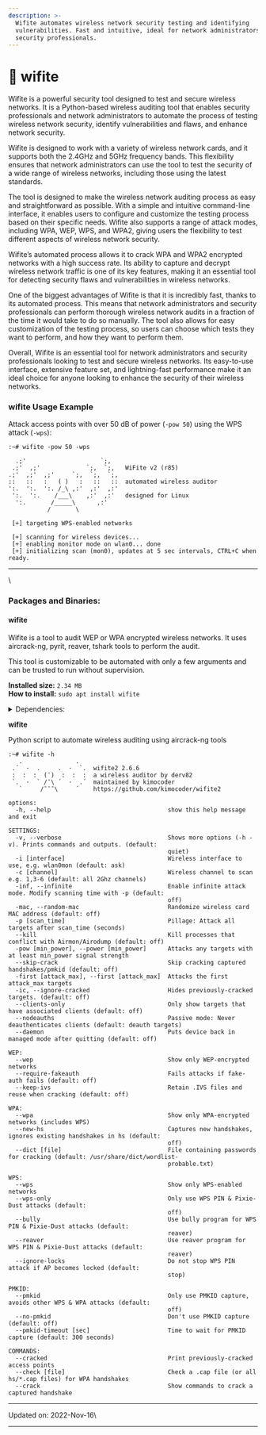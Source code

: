 ```yaml
---
description: >-
  Wifite automates wireless network security testing and identifying
  vulnerabilities. Fast and intuitive, ideal for network administrators and
  security professionals.
---
```


# 🎩 wifite

Wifite is a powerful security tool designed to test and secure wireless networks. It is a Python-based wireless auditing tool that enables security professionals and network administrators to automate the process of testing wireless network security, identify vulnerabilities and flaws, and enhance network security.

Wifite is designed to work with a variety of wireless network cards, and it supports both the 2.4GHz and 5GHz frequency bands. This flexibility ensures that network administrators can use the tool to test the security of a wide range of wireless networks, including those using the latest standards.

The tool is designed to make the wireless network auditing process as easy and straightforward as possible. With a simple and intuitive command-line interface, it enables users to configure and customize the testing process based on their specific needs. Wifite also supports a range of attack modes, including WPA, WEP, WPS, and WPA2, giving users the flexibility to test different aspects of wireless network security.

Wifite’s automated process allows it to crack WPA and WPA2 encrypted networks with a high success rate. Its ability to capture and decrypt wireless network traffic is one of its key features, making it an essential tool for detecting security flaws and vulnerabilities in wireless networks.

One of the biggest advantages of Wifite is that it is incredibly fast, thanks to its automated process. This means that network administrators and security professionals can perform thorough wireless network audits in a fraction of the time it would take to do so manually. The tool also allows for easy customization of the testing process, so users can choose which tests they want to perform, and how they want to perform them.

Overall, Wifite is an essential tool for network administrators and security professionals looking to test and secure wireless networks. Its easy-to-use interface, extensive feature set, and lightning-fast performance make it an ideal choice for anyone looking to enhance the security of their wireless networks.

### wifite Usage Example <a href="#wifite-usage-example" id="wifite-usage-example"></a>

Attack access points with over 50 dB of power (`-pow 50`) using the WPS attack (`-wps`):

```
:~# wifite -pow 50 -wps

  .;'                     `;,
 .;'  ,;'             `;,  `;,   WiFite v2 (r85)
.;'  ,;'  ,;'     `;,  `;,  `;,
::   ::   :   ( )   :   ::   ::  automated wireless auditor
':.  ':.  ':. /_\ ,:'  ,:'  ,:'
 ':.  ':.    /___\    ,:'  ,:'   designed for Linux
  ':.       /_____\      ,:'
           /       \

 [+] targeting WPS-enabled networks

 [+] scanning for wireless devices...
 [+] enabling monitor mode on wlan0... done
 [+] initializing scan (mon0), updates at 5 sec intervals, CTRL+C when ready.
```

***

\


### Packages and Binaries:

#### wifite <a href="#wifite" id="wifite"></a>

Wifite is a tool to audit WEP or WPA encrypted wireless networks. It uses aircrack-ng, pyrit, reaver, tshark tools to perform the audit.

This tool is customizable to be automated with only a few arguments and can be trusted to run without supervision.

**Installed size:** `2.34 MB`\
**How to install:** `sudo apt install wifite`

<details>

<summary>Dependencies:</summary>

* aircrack-ng
* ieee-data
* net-tools
* python3
* python3-chardet
* reaver
* tshark

</details>

**wifite**

Python script to automate wireless auditing using aircrack-ng tools

```
:~# wifite -h
   .               .    
 .´  ·  .     .  ·  `.  wifite2 2.6.6
 :  :  :  (¯)  :  :  :  a wireless auditor by derv82
 `.  ·  ` /¯\ ´  ·  .´  maintained by kimocoder
   `     /¯¯¯\     ´    https://github.com/kimocoder/wifite2

options:
  -h, --help                                 show this help message and exit

SETTINGS:
  -v, --verbose                              Shows more options (-h -v). Prints commands and outputs. (default:
                                             quiet)
  -i [interface]                             Wireless interface to use, e.g. wlan0mon (default: ask)
  -c [channel]                               Wireless channel to scan e.g. 1,3-6 (default: all 2Ghz channels)
  -inf, --infinite                           Enable infinite attack mode. Modify scanning time with -p (default:
                                             off)
  -mac, --random-mac                         Randomize wireless card MAC address (default: off)
  -p [scan_time]                             Pillage: Attack all targets after scan_time (seconds)
  --kill                                     Kill processes that conflict with Airmon/Airodump (default: off)
  -pow [min_power], --power [min_power]      Attacks any targets with at least min_power signal strength
  --skip-crack                               Skip cracking captured handshakes/pmkid (default: off)
  -first [attack_max], --first [attack_max]  Attacks the first attack_max targets
  -ic, --ignore-cracked                      Hides previously-cracked targets. (default: off)
  --clients-only                             Only show targets that have associated clients (default: off)
  --nodeauths                                Passive mode: Never deauthenticates clients (default: deauth targets)
  --daemon                                   Puts device back in managed mode after quitting (default: off)

WEP:
  --wep                                      Show only WEP-encrypted networks
  --require-fakeauth                         Fails attacks if fake-auth fails (default: off)
  --keep-ivs                                 Retain .IVS files and reuse when cracking (default: off)

WPA:
  --wpa                                      Show only WPA-encrypted networks (includes WPS)
  --new-hs                                   Captures new handshakes, ignores existing handshakes in hs (default:
                                             off)
  --dict [file]                              File containing passwords for cracking (default: /usr/share/dict/wordlist-
                                             probable.txt)

WPS:
  --wps                                      Show only WPS-enabled networks
  --wps-only                                 Only use WPS PIN & Pixie-Dust attacks (default:
                                             off)
  --bully                                    Use bully program for WPS PIN & Pixie-Dust attacks (default:
                                             reaver)
  --reaver                                   Use reaver program for WPS PIN & Pixie-Dust attacks (default:
                                             reaver)
  --ignore-locks                             Do not stop WPS PIN attack if AP becomes locked (default:
                                             stop)

PMKID:
  --pmkid                                    Only use PMKID capture, avoids other WPS & WPA attacks (default:
                                             off)
  --no-pmkid                                 Don't use PMKID capture (default: off)
  --pmkid-timeout [sec]                      Time to wait for PMKID capture (default: 300 seconds)

COMMANDS:
  --cracked                                  Print previously-cracked access points
  --check [file]                             Check a .cap file (or all hs/*.cap files) for WPA handshakes
  --crack                                    Show commands to crack a captured handshake
```

***

Updated on: 2022-Nov-16\


***
